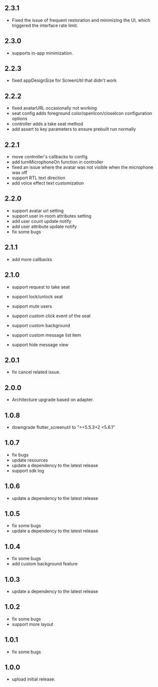## 2.3.1
- Fixed the issue of frequent restoration and minimizing the UI, which triggered the interface rate limit.

## 2.3.0
- supports in-app minimization.

## 2.2.3
- fixed appDesignSize for ScreenUtil that didn't work

## 2.2.2
- fixed avatarURL occasionally not working
- seat config adds foreground color/openIcon/closeIcon configuration options
- controller adds a take seat method
- add assert to key parameters to ensure prebuilt run normally

## 2.2.1
- move controller's callbacks to config
- add turnMicrophoneOn function in controller
- fixed an issue where the avatar was not visible when the microphone was off
- support RTL text direction
- add voice effect text customization

## 2.2.0
- support avatar url setting
- support user in-room attributes setting
- add user count update notify
- add user attribute update notify
- fix some bugs

## 2.1.1
- add more callbacks

## 2.1.0

- support request to take seat
- support lock/unlock seat
- support mute users

- support custom click event of the seat
- support custom background
- support custom message list item
- support hide message view

## 2.0.1

- fix cancel related issue.

## 2.0.0

 - Architecture upgrade based on adapter.

## 1.0.8

* downgrade flutter_screenutil to ">=5.5.3+2 <5.6.1"

## 1.0.7
* fix bugs
* update resources
* update a dependency to the latest release
* support sdk log

## 1.0.6

* update a dependency to the latest release

## 1.0.5

* fix some bugs
* update a dependency to the latest release

## 1.0.4

* fix some bugs
* add custom background feature

## 1.0.3

* update a dependency to the latest release

## 1.0.2

* fix some bugs
* support more layout

## 1.0.1

* fix some bugs

## 1.0.0

* upload initial release.
